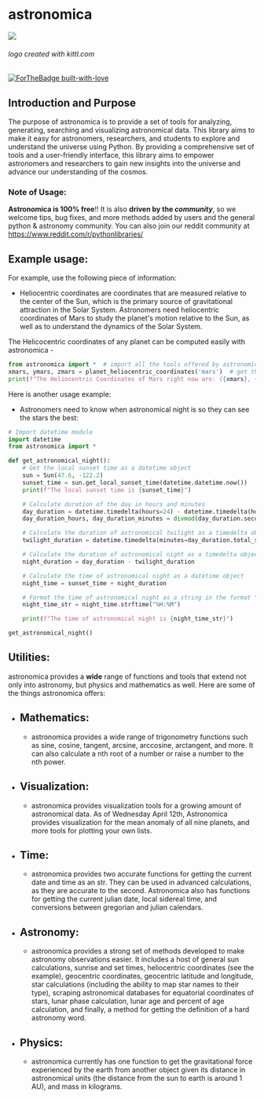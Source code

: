 # astronomica

<img src='astronomica.png'></img>
<h6>logo created with kittl.com</h6>

[![ForTheBadge built-with-love](https://forthebadge.com//images/badges/built-with-love.svg)](https://github.com/PyndyalaCoder/)
## Introduction and Purpose
The purpose of astronomica is to provide a set of tools for analyzing, generating, searching and visualizing astronomical data. This library aims to make it easy for astronomers, researchers, and students to explore and understand the universe using Python. By providing a comprehensive set of tools and a user-friendly interface, this library aims to empower astronomers and researchers to gain new insights into the universe and advance our understanding of the cosmos.

### Note of Usage:
<b>Astronomica is 100% free</b>!! It is also <b>driven by the <i>community</i></b>, so we welcome tips, bug fixes, and more methods added by users and the general python & astronomy community. You can also join our reddit community at https://www.reddit.com/r/pythonlibraries/ 


## Example usage:

For example, use the following piece of information:
- Heliocentric coordinates are coordinates that are measured relative to the center of the Sun, which is the primary source of gravitational attraction in the Solar System. Astronomers need heliocentric coordinates of Mars to study the planet's motion relative to the Sun, as well as to understand the dynamics of the Solar System.

The Helicocentric coordinates of any planet can be computed easily with astronomica - 

```python
from astronomica import *  # import all the tools offered by astronomica
xmars, ymars, zmars = planet_heliocentric_coordinates('mars')  # get the coordinates of mars right now
print(f"The Heliocentric Coordinates of Mars right now are: ({xmars}, {ymars}, {zmars}).")
```

Here is another usage example: 

- Astronomers need to know when astronomical night is so they can see the stars the best:

```python
# Import datetime module
import datetime
from astronomica import *

def get_astronomical_night():
    # Get the local sunset time as a datetime object
    sun = Sun(47.6, -122.2)
    sunset_time = sun.get_local_sunset_time(datetime.datetime.now())
    print(f"The local sunset time is {sunset_time}")

    # Calculate duration of the day in hours and minutes
    day_duration = datetime.timedelta(hours=24) - datetime.timedelta(hours=sunset_time.hour, minutes=sunset_time.minute)
    day_duration_hours, day_duration_minutes = divmod(day_duration.seconds // 60, 60)

    # Calculate the duration of astronomical twilight as a timedelta object
    twilight_duration = datetime.timedelta(minutes=day_duration.total_seconds() * 0.2666 / 60)

    # Calculate the duration of astronomical night as a timedelta object
    night_duration = day_duration - twilight_duration

    # Calculate the time of astronomical night as a datetime object
    night_time = sunset_time + night_duration

    # Format the time of astronomical night as a string in the format "HH:MM"
    night_time_str = night_time.strftime("%H:%M")

    print(f"The time of astronomical night is {night_time_str}")

get_astronomical_night()
```

## Utilities: 
astronomica provides a <b>wide</b> range of functions and tools that extend not only into astronomy, but physics and mathematics as well. Here are some of the things astronomica offers:
- ## Mathematics:
  - astronomica provides a wide range of trigonometry functions such as sine, cosine, tangent, arcsine, arccosine, arctangent, and more. It can also calculate a nth root of a number or raise a number to the nth power.
- ## Visualization:
  - astronomica provides visualization tools for a growing amount of astronomical data. As of Wednesday April 12th, Astronomica provides visualization for the mean anomaly of all nine planets, and more tools for plotting your own lists.
- ## Time:
  - astronomica provides two accurate functions for getting the current date and time as an str. They can be used in advanced calculations, as they are accurate to the second. Astronomica also has functions for getting the current julian date, local sidereal time, and conversions between gregorian and julian calendars.
- ## Astronomy:
  - astronomica provides a strong set of methods developed to make astronomy observations easier. It includes a host of general sun calculations, sunrise and set times, heliocentric coordinates (see the example), geocentric coordinates, geocentric latitude and longitude, star calculations (including the ability to map star names to their type), scraping astronomical databases for equatorial coordinates of stars, lunar phase calculation, lunar age and percent of age calculation, and finally, a method for getting the definition of a hard astronomy word.
- ## Physics:
  - astronomica currently has one function to get the gravitational force experienced by the earth from another object given its distance in astronomical units (the distance from the sun to earth is around 1 AU), and mass in kilograms. 



